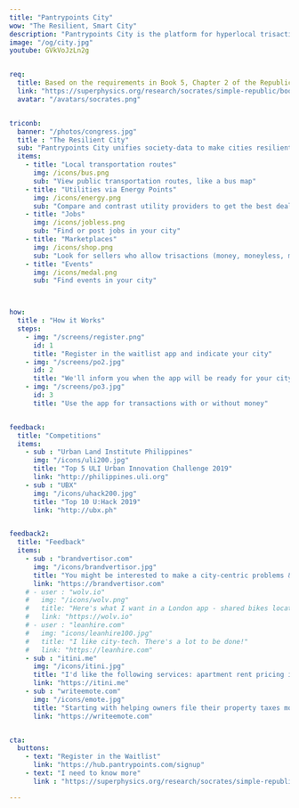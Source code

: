 ```yaml
---
title: "Pantrypoints City"
wow: "The Resilient, Smart City"
description: "Pantrypoints City is the platform for hyperlocal trisactions in the city"
image: "/og/city.jpg"
youtube: GVkVoJzLn2g


req:
  title: Based on the requirements in Book 5, Chapter 2 of the Republic
  link: "https://superphysics.org/research/socrates/simple-republic/book-5/chapter-2"
  avatar: "/avatars/socrates.png"


triconb:
  banner: "/photos/congress.jpg"
  title : "The Resilient City"
  sub: "Pantrypoints City unifies society-data to make cities resilient to natural and man-made crises"
  items:      
    - title: "Local transportation routes"
      img: /icons/bus.png 
      sub: "View public transportation routes, like a bus map"
    - title: "Utilities via Energy Points"
      img: /icons/energy.png 
      sub: "Compare and contrast utility providers to get the best deal"      
    - title: "Jobs"
      img: /icons/jobless.png
      sub: "Find or post jobs in your city"
    - title: "Marketplaces"
      img: /icons/shop.png
      sub: "Look for sellers who allow trisactions (money, moneyless, metaverse)"
    - title: "Events"
      img: /icons/medal.png
      sub: "Find events in your city"



how:
  title : "How it Works"
  steps:
    - img: "/screens/register.png"
      id: 1
      title: "Register in the waitlist app and indicate your city"
    - img: "/screens/po2.jpg"
      id: 2
      title: "We'll inform you when the app will be ready for your city"
    - img: "/screens/po3.jpg"
      id: 3
      title: "Use the app for transactions with or without money"


feedback:
  title: "Competitions"
  items:
    - sub : "Urban Land Institute Philippines"
      img: "/icons/uli200.jpg"
      title: "Top 5 ULI Urban Innovation Challenge 2019"
      link: "http://philippines.uli.org"
    - sub : "UBX"
      img: "/icons/uhack200.jpg"
      title: "Top 10 U:Hack 2019" 
      link: "http://ubx.ph"


feedback2:
  title: "Feedback"
  items:
    - sub : "brandvertisor.com"
      img: "/icons/brandvertisor.jpg"
      title: "You might be interested to make a city-centric problems & solutions voting.. transparency in citizens votes per problem can help a lot in lost time/money"
      link: "https://brandvertisor.com"
    # - user : "wolv.io"
    #   img: "/icons/wolv.png"
    #   title: "Here's what I want in a London app - shared bikes locator, quirky facts, history, council tax. " 
    #   link: "https://wolv.io"
    # - user : "leanhire.com"
    #   img: "icons/leanhire100.jpg"
    #   title: "I like city-tech. There's a lot to be done!" 
    #   link: "https://leanhire.com"
    - sub : "itini.me"
      img: "/icons/itini.jpg"
      title: "I'd like the following services: apartment rent pricing in different regions, events where cool people gather, local transportation, fresh food and supermarkets!" 
      link: "https://itini.me"
    - sub : "writeemote.com"
      img: "/icons/emote.jpg"
      title: "Starting with helping owners file their property taxes more efficiently would be HUGE. Helping people find parking would be HUGE." 
      link: "https://writeemote.com"


cta:
  buttons:
    - text: "Register in the Waitlist"
      link: "https://hub.pantrypoints.com/signup"
    - text: "I need to know more"
      link : "https://superphysics.org/research/socrates/simple-republic/book-5/chapter-2"

---
```

